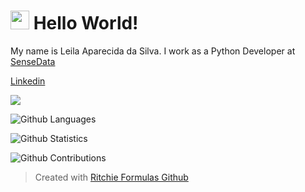 
<h1><img src="https://emojis.slackmojis.com/emojis/images/1531849430/4246/blob-sunglasses.gif?1531849430" width="30"/> Hello World! </h1>


My name is Leila Aparecida da Silva. I work as a Python Developer at [SenseData](https://www.sensedata.com.br/)

[Linkedin](http://www.linkedin.com/in/leilaapsilva)

![](http://estruyf-github.azurewebsites.net/api/VisitorHit?user=leilaapsilva&repo=leilaapsilva&countColorcountColor)

![Github Languages](https://github-readme-stats.vercel.app/api/top-langs/?username=leilaapsilva&layout=compact&count_private=true)

![Github Statistics](https://github-readme-stats.vercel.app/api/?username=leilaapsilva&count_private=true&show_icons=true)

![Github Contributions](https://github-readme-streak-stats.herokuapp.com/?user=leilaapsilva&hide_border=true)

  > Created with [Ritchie Formulas Github](https://github.com/GuillaumeFalourd/formulas-github)



